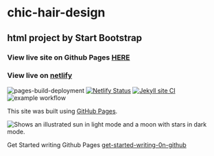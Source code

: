 # chic-hair-design
## html project by Start Bootstrap
###  View live site on Github Pages [HERE](https://soliv1.github.io/chic-hair-design/)
###  View live on [netlify](https://chic-hair-design-by-becky.netlify.app)

![pages-build-deployment](https://github.com/SOliv1/chic-hair-design/actions/workflows/pages/pages-build-deployment/badge.svg)
[![Netlify Status](https://api.netlify.com/api/v1/badges/0e460053-a8cc-4143-b491-b12840c80a6a/deploy-status)](https://app.netlify.com/sites/chic-hair-design-by-becky/deploys-status?branch=master)
[![Jekyll site CI](https://github.com/SOliv1/chic-hair-design/actions/workflows/jekyll-docker.yml/badge.svg)](https://github.com/SOliv1/chic-hair-design/actions/workflows/jekyll-docker.yml)
![example workflow](https://github.com/github/docs/actions/workflows/main.yml/badge.svg)

This site was built using [GitHub Pages](https://pages.github.com/).

<picture>
  <source media="(prefers-color-scheme: dark)" srcset="https://user-images.githubusercontent.com/25423296/163456776-7f95b81a-f1ed-45f7-b7ab-8fa810d529fa.png">
  <source media="(prefers-color-scheme: light)" srcset="https://user-images.githubusercontent.com/25423296/163456779-a8556205-d0a5-45e2-ac17-42d089e3c3f8.png">
  <img alt="Shows an illustrated sun in light mode and a moon with stars in dark mode." src="https://user-images.githubusercontent.com/25423296/163456779-a8556205-d0a5-45e2-ac17-42d089e3c3f8.png">
</picture>

Get Started writing Github Pages [get-started-writing-0n-github](https://docs.github.com/en/get-started/writing-on-github/getting-started-with-writing-and-formatting-on-github/basic-writing-and-formatting-syntax#images)

